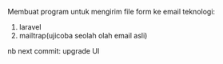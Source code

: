 Membuat program untuk mengirim file form ke email 
teknologi:
1. laravel
2. mailtrap(ujicoba seolah olah email asli)

nb next commit: upgrade UI

